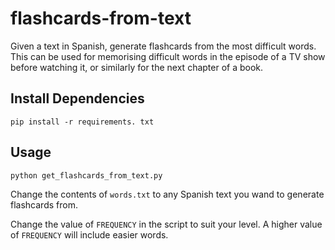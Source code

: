 # flashcards-from-text
Given a text in Spanish, generate flashcards from the most difficult words. This can be used for memorising difficult words in the episode of a TV show before watching it, or similarly for the next chapter of a book.

## Install Dependencies
`pip install -r requirements. txt`

## Usage
`python get_flashcards_from_text.py`

Change the contents of `words.txt` to any Spanish text you wand to generate flashcards from.

Change the value  of `FREQUENCY` in the script to suit your level. A higher value of `FREQUENCY` will include easier words.
